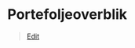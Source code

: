 # Portefoljeoverblik

> [Edit](https://github.com/FMDatahub/Portal/blob/main/docs/Moduler/Portefoljestyring/Portefoljeoverblik.md)
